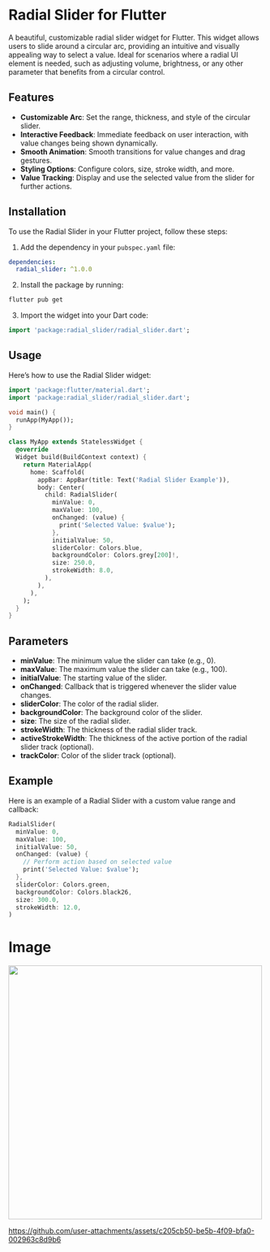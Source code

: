 
# Radial Slider for Flutter

A beautiful, customizable radial slider widget for Flutter. This widget allows users to slide around a circular arc, providing an intuitive and visually appealing way to select a value. Ideal for scenarios where a radial UI element is needed, such as adjusting volume, brightness, or any other parameter that benefits from a circular control.

## Features

- **Customizable Arc**: Set the range, thickness, and style of the circular slider.
- **Interactive Feedback**: Immediate feedback on user interaction, with value changes being shown dynamically.
- **Smooth Animation**: Smooth transitions for value changes and drag gestures.
- **Styling Options**: Configure colors, size, stroke width, and more.
- **Value Tracking**: Display and use the selected value from the slider for further actions.

## Installation

To use the Radial Slider in your Flutter project, follow these steps:

1. Add the dependency in your `pubspec.yaml` file:

```yaml
dependencies:
  radial_slider: ^1.0.0
```

2. Install the package by running:

```bash
flutter pub get
```

3. Import the widget into your Dart code:

```dart
import 'package:radial_slider/radial_slider.dart';
```

## Usage

Here’s how to use the Radial Slider widget:

```dart
import 'package:flutter/material.dart';
import 'package:radial_slider/radial_slider.dart';

void main() {
  runApp(MyApp());
}

class MyApp extends StatelessWidget {
  @override
  Widget build(BuildContext context) {
    return MaterialApp(
      home: Scaffold(
        appBar: AppBar(title: Text('Radial Slider Example')),
        body: Center(
          child: RadialSlider(
            minValue: 0,
            maxValue: 100,
            onChanged: (value) {
              print('Selected Value: $value');
            },
            initialValue: 50,
            sliderColor: Colors.blue,
            backgroundColor: Colors.grey[200]!,
            size: 250.0,
            strokeWidth: 8.0,
          ),
        ),
      ),
    );
  }
}
```

## Parameters

- **minValue**: The minimum value the slider can take (e.g., 0).
- **maxValue**: The maximum value the slider can take (e.g., 100).
- **initialValue**: The starting value of the slider.
- **onChanged**: Callback that is triggered whenever the slider value changes.
- **sliderColor**: The color of the radial slider.
- **backgroundColor**: The background color of the slider.
- **size**: The size of the radial slider.
- **strokeWidth**: The thickness of the radial slider track.
- **activeStrokeWidth**: The thickness of the active portion of the radial slider track (optional).
- **trackColor**: Color of the slider track (optional).

## Example

Here is an example of a Radial Slider with a custom value range and callback:

```dart
RadialSlider(
  minValue: 0,
  maxValue: 100,
  initialValue: 50,
  onChanged: (value) {
    // Perform action based on selected value
    print('Selected Value: $value');
  },
  sliderColor: Colors.green,
  backgroundColor: Colors.black26,
  size: 300.0,
  strokeWidth: 12.0,
)
```





# Image
<div>
  <img src="https://github.com/user-attachments/assets/8bfe462e-c55e-4c03-9d3d-1f5b03e8ef5c"height=500px>
</div>


https://github.com/user-attachments/assets/c205cb50-be5b-4f09-bfa0-002963c8d9b6


